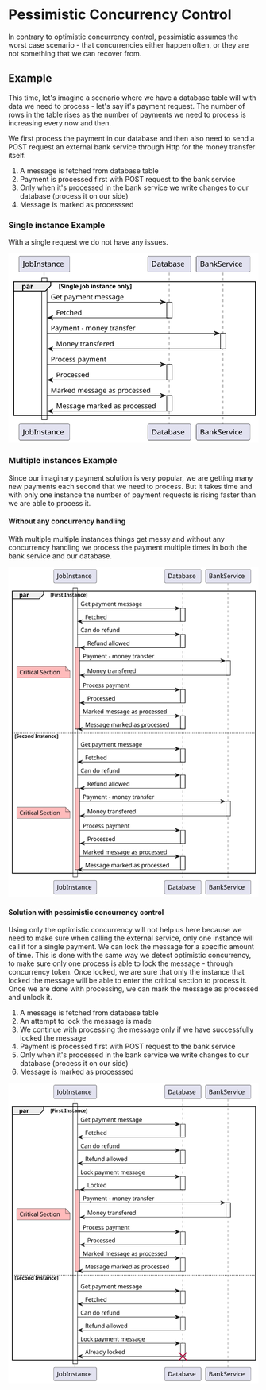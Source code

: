 ﻿# Pessimistic Concurrency Control
In contrary to optimistic concurrency control, pessimistic assumes the worst case scenario - that concurrencies either happen often, or they are not something that we can recover from.

## Example
This time, let's imagine a scenario where we have a database table will with data we need to process - let's say it's payment request. The number of rows in the table rises as the number of payments we need to process is increasing every now and then.

We first process the payment in our database and then also need to send a POST request an external bank service through Http for the money transfer itself.

1. A message is fetched from database table
2. Payment is processed first with POST request to the bank service
3. Only when it's processed in the bank service we write changes to our database (process it on our side)
4. Message is marked as processsed

### Single instance Example
With a single request we do not have any issues.

![Postpone Endpoint](https://github.com/lukaskuko9/EasyConcurrency/blob/readmes/Readme/PessimisticConcurrency/1.svg)

### Multiple instances Example
Since our imaginary payment solution is very popular, we are getting many new payments each second that we need to process. 
But it takes time and with only one instance the number of payment requests is rising faster than we are able to process it.

#### Without any concurrency handling
With multiple multiple instances things get messy and without any concurrency handling we process the payment multiple times in both the bank service and our database.

![Postpone Endpoint](https://github.com/lukaskuko9/EasyConcurrency/blob/readmes/Readme/PessimisticConcurrency/2.svg)

#### Solution with pessimistic concurrency control
Using only the optimistic concurrency will not help us here because we need to make sure when calling the external service, only one instance will call it for a single payment. 
We can lock the message for a specific amount of time. This is done with the same way we detect optimistic concurrency, to make sure only one process is able to lock the message - through concurrency token. Once locked, we are sure that only the instance that locked the message will be able to enter the critical section to process it.
Once we are done with processing, we can mark the message as processed and unlock it.

1. A message is fetched from database table
2. An attempt to lock the message is made
3. We continue with processing the message only if we have successfully locked the message
4. Payment is processed first with POST request to the bank service
5. Only when it's processed in the bank service we write changes to our database (process it on our side)
6. Message is marked as processsed

![Postpone Issue](https://github.com/lukaskuko9/EasyConcurrency/blob/readmes/Readme/PessimisticConcurrency/3.svg)
